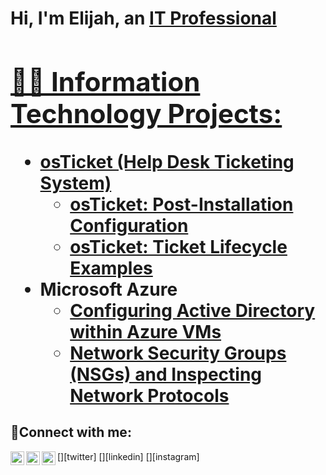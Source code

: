 <h1>Hi, I'm Elijah, an <a href="https://linkedin.com/in/Josh">IT Professional

<h2>👨‍💻 Information Technology Projects:</h2>

- <b>osTicket (Help Desk Ticketing System)</b>
   - [osTicket: Post-Installation Configuration](https://github.com/emcgill30/post-install-config)
  - [osTicket: Ticket Lifecycle Examples](https://github.com/emcgill30/ticket-lifecycle)
- <b>Microsoft Azure</b>
  - [Configuring Active Directory within Azure VMs](https://github.com/emcgill30/configure-ad)
  - [Network Security Groups (NSGs) and Inspecting Network Protocols](https://github.com/emcgill30/azure-network-protocols)

<h2>🤳Connect with me:</h2>

[<img align="left" alt="Josh | Twitter" width="22px" src="https://cdn.jsdelivr.net/npm/simple-icons@v3/icons/twitter.svg" />][twitter]
[<img align="left" alt="Josh | LinkedIn" width="22px" src="https://cdn.jsdelivr.net/npm/simple-icons@v3/icons/linkedin.svg" />][linkedin]
[<img align="left" alt="Josh | Instagram" width="22px" src="https://cdn.jsdelivr.net/npm/simple-icons@v3/icons/instagram.svg" />][instagram]

